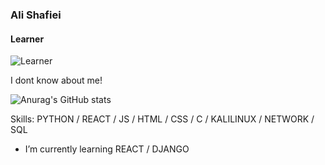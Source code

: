 ### Ali Shafiei
#### Learner
![Learner](http://m.gettywallpapers.com/wp-content/uploads/2020/09/Juice-Wrld-Wallpaper-Full-HD-1024x650.jpg)

I dont know about me!

![Anurag's GitHub stats](https://github-readme-stats.vercel.app/api?username=969ali969_icons=true&theme=radical)

Skills: PYTHON / REACT / JS / HTML / CSS / C / KALILINUX / NETWORK / SQL

- I’m currently learning REACT / DJANGO 


